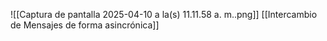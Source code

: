 ![[Captura de pantalla 2025-04-10 a la(s) 11.11.58 a. m..png]]
[[Intercambio de Mensajes de forma asincrónica]]

